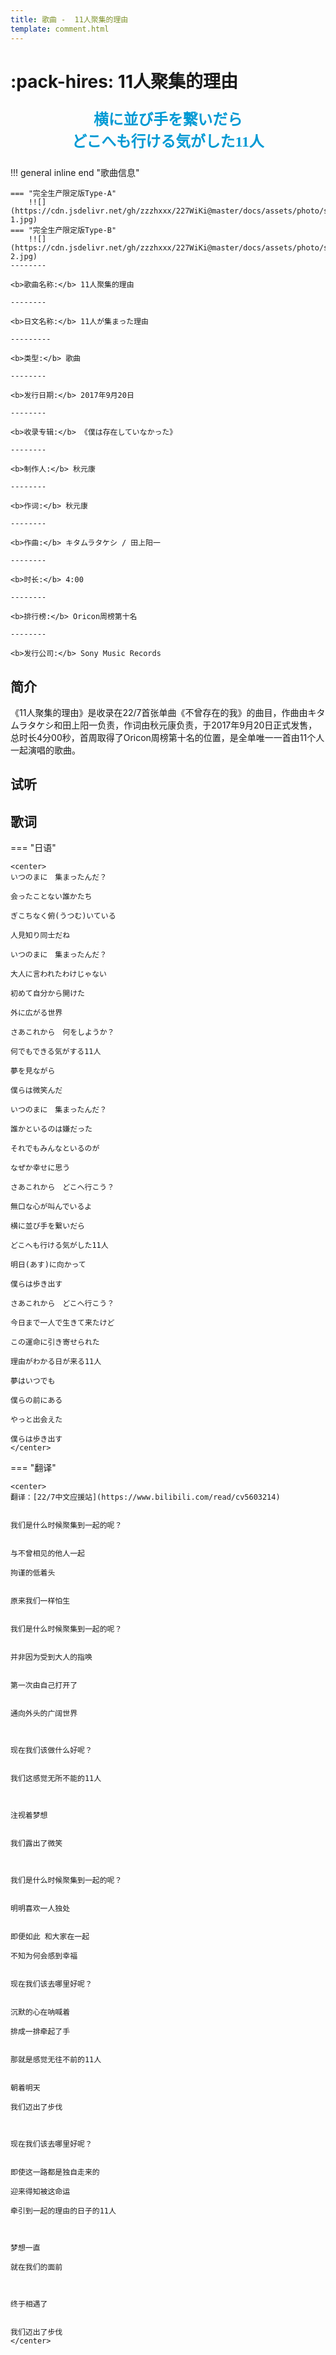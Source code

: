 ```yaml
---
title: 歌曲 -  11人聚集的理由
template: comment.html
---
```

# :pack-hires: 11人聚集的理由

<div class="" style="text-align:center; font-size:1.7em; font-weight:700">
<p><span lang="ja" style="font-family:A-OTF A1 Mincho Std,Yu Mincho,SimSun,serif; color:#009ad4"><b>横に並び手を繋いだら</b>
<br>どこへも行ける気がした11人<b></b></span>
</p>
</div>

!!! general inline end "歌曲信息"

    === "完全生产限定版Type-A"
        !![](https://cdn.jsdelivr.net/gh/zzzhxxx/227WiKi@master/docs/assets/photo/songs/single/1st-1.jpg)
    === "完全生产限定版Type-B"
        !![](https://cdn.jsdelivr.net/gh/zzzhxxx/227WiKi@master/docs/assets/photo/songs/single/1st-2.jpg)
    --------
    
    <b>歌曲名称:</b> 11人聚集的理由

    --------

    <b>日文名称:</b> 11人が集まった理由

    ---------
    
    <b>类型:</b> 歌曲

    --------
    
    <b>发行日期:</b> 2017年9月20日

    --------

    <b>收录专辑:</b> 《僕は存在していなかった》

    --------

    <b>制作人:</b> 秋元康

    --------

    <b>作词:</b> 秋元康

    --------

    <b>作曲:</b> キタムラタケシ / 田上阳一

    --------

    <b>时长:</b> 4:00
 
    --------

    <b>排行榜:</b> Oricon周榜第十名
    
    --------

    <b>发行公司:</b> Sony Music Records

## 简介

《11人聚集的理由》是收录在22/7首张单曲《不曾存在的我》的曲目，作曲由キタムラタケシ和田上阳一负责，作词由秋元康负责，于2017年9月20日正式发售，总时长4分00秒，首周取得了Oricon周榜第十名的位置，是全单唯一一首由11个人一起演唱的歌曲。

## 试听
<meting-js
        id="507116571"
        lrc-type="1"
        server="netease"
        order="list"
        type="song"
        list-olded="true"
        autoplay="false"
        mutex="true"
        volume=0.5
        theme="#0091eb"
        >
</meting-js>

##  歌词
=== "日语"

    <center>
    いつのまに　集まったんだ？

    会ったことない誰かたち

    ぎこちなく俯(うつむ)いている

    人見知り同士だね

    いつのまに　集まったんだ？

    大人に言われたわけじゃない

    初めて自分から開けた

    外に広がる世界

    さあこれから　何をしようか？

    何でもできる気がする11人

    夢を見ながら

    僕らは微笑んだ

    いつのまに　集まったんだ？

    誰かといるのは嫌だった

    それでもみんなといるのが

    なぜか幸せに思う

    さあこれから　どこへ行こう？

    無口な心が叫んでいるよ

    横に並び手を繋いだら

    どこへも行ける気がした11人

    明日(あす)に向かって

    僕らは歩き出す

    さあこれから　どこへ行こう？

    今日まで一人で生きて来たけど

    この運命に引き寄せられた

    理由がわかる日が来る11人

    夢はいつでも

    僕らの前にある

    やっと出会えた

    僕らは歩き出す
    </center>

=== "翻译"

    <center>
    翻译：[22/7中文应援站](https://www.bilibili.com/read/cv5603214)


    我们是什么时候聚集到一起的呢？


    与不曾相见的他人一起

    拘谨的低着头


    原来我们一样怕生


    我们是什么时候聚集到一起的呢？


    并非因为受到大人的指唤


    第一次由自己打开了


    通向外头的广阔世界



    现在我们该做什么好呢？


    我们这感觉无所不能的11人



    注视着梦想


    我们露出了微笑



    我们是什么时候聚集到一起的呢？


    明明喜欢一人独处


    即便如此 和大家在一起

    不知为何会感到幸福


    现在我们该去哪里好呢？


    沉默的心在呐喊着

    排成一排牵起了手


    那就是感觉无往不前的11人


    朝着明天

    我们迈出了步伐



    现在我们该去哪里好呢？


    即使这一路都是独自走来的

    迎来得知被这命运

    牵引到一起的理由的日子的11人



    梦想一直

    就在我们的面前



    终于相遇了


    我们迈出了步伐 
    </center>